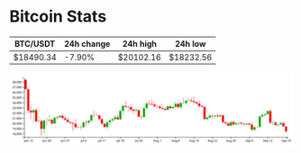 # Bitcoin Stats

BTC/USDT|24h change|24h high|24h low|
|---|---|---|---|
|$18490.34|-7.90%|$20102.16|$18232.56|

<img src="./chart.svg">
